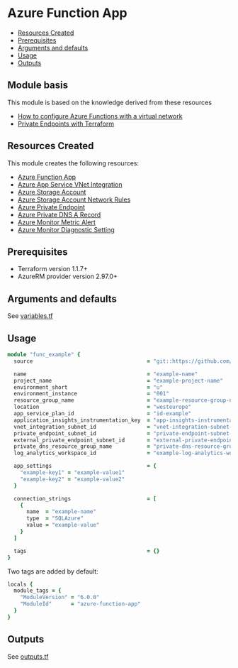 # Azure Function App

- [Resources Created](#resources-created)
- [Prerequisites](#prerequisites)
- [Arguments and defaults](#arguments-and-defaults)
- [Usage](#usage)
- [Outputs](#outputs)

## Module basis

This module is based on the knowledge derived from these resources

- [How to configure Azure Functions with a virtual network](https://docs.microsoft.com/en-us/azure/azure-functions/configure-networking-how-to#restrict-your-storage-account-to-a-virtual-network)
- [Private Endpoints with Terraform](https://jfarrell.net/2021/07/03/private-endpoints-with-terraform/)

## Resources Created

This module creates the following resources:

- [Azure Function App](https://registry.terraform.io/providers/hashicorp/azurerm/latest/docs/resources/function_app)
- [Azure App Service VNet Integration](https://registry.terraform.io/providers/hashicorp/azurerm/latest/docs/resources/app_service_virtual_network_swift_connection)
- [Azure Storage Account](https://registry.terraform.io/providers/hashicorp/azurerm/latest/docs/resources/storage_account)
- [Azure Storage Account Network Rules](https://registry.terraform.io/providers/hashicorp/azurerm/latest/docs/resources/storage_account_network_rules)
- [Azure Private Endpoint](https://registry.terraform.io/providers/hashicorp/azurerm/latest/docs/resources/private_endpoint)
- [Azure Private DNS A Record](https://registry.terraform.io/providers/hashicorp/azurerm/latest/docs/resources/private_dns_a_record)
- [Azure Monitor Metric Alert](https://registry.terraform.io/providers/hashicorp/azurerm/latest/docs/resources/monitor_metric_alert)
- [Azure Monitor Diagnostic Setting](https://registry.terraform.io/providers/hashicorp/azurerm/latest/docs/resources/monitor_diagnostic_setting)

## Prerequisites

- Terraform version 1.1.7+
- AzureRM provider version 2.97.0+

## Arguments and defaults

See [variables.tf](./variables.tf)

## Usage

```ruby
module "func_example" {
  source                                    = "git::https://github.com/Energinet-DataHub/geh-terraform-modules.git//azure/function-app?ref=6.0.0"

  name                                      = "example-name"
  project_name                              = "example-project-name"
  environment_short                         = "u"
  environment_instance                      = "001"
  resource_group_name                       = "example-resource-group-name"
  location                                  = "westeurope"
  app_service_plan_id                       = "id-example"
  application_insights_instrumentation_key  = "app-insights-instrumentation-key-example"
  vnet_integration_subnet_id                = "vnet-integration-subnet-id"
  private_endpoint_subnet_id                = "private-endpoint-subnet-id"
  external_private_endpoint_subnet_id       = "external-private-endpoint-subnet-id"
  private_dns_resource_group_name           = "private-dns-resource-group-name"
  log_analytics_workspace_id                = "example-log-analytics-workspace-id"

  app_settings                              = {
    "example-key1" = "example-value1"
    "example-key2" = "example-value2"
  }

  connection_strings                        = [
    {
      name  = "example-name"
      type  = "SQLAzure"
      value = "example-value"
    }
  ]

  tags                                      = {}
}
```

Two tags are added by default:

```ruby
locals {
  module_tags = {
    "ModuleVersion" = "6.0.0"
    "ModuleId"      = "azure-function-app"
  }
}
```

## Outputs

See [outputs.tf](./outputs.tf)
